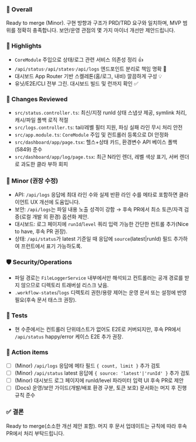 ### 🧾 Overall
Ready to merge (Minor). 구현 방향과 구조가 PRD/TRD 요구와 일치하며, MVP 범위를 정확히 충족합니다. 보안/운영 관점의 몇 가지 마이너 개선만 제안드립니다.

### 🌟 Highlights
- `CoreModule` 주입으로 상태/로그 관련 서비스 의존성 정리 👍
- `/api/status`·`/api/states`·`/api/logs` 엔드포인트 분리로 책임 명확 👏
- 대시보드 App Router 기반 스켈레톤(홈/로그, 내비) 깔끔하게 구성 💡
- 유닛/E2E/CLI 전부 그린. 대시보드 빌드 및 런까지 확인 ✅

### 🧩 Changes Reviewed
- `src/status.controller.ts`: 최신/지정 runId 상태 스냅샷 제공, symlink 처리, 캐시/파일 폴백 로직 적절
- `src/logs.controller.ts`: tail/레벨 필터 지원, 파싱 실패 라인 무시 처리 안전
- `src/app.module.ts`: `CoreModule` 주입 및 컨트롤러 등록으로 DI 안정화
- `src/dashboard/app/page.tsx`: 헬스+상태 카드, 환경변수 API 베이스 폴백(5849) 준수
- `src/dashboard/app/log/page.tsx`: 최근 N라인 렌더, 레벨 색상 표기, 서버 렌더로 과도한 클라 부하 회피

### 🧩 Minor (권장 수정)
- API: `/api/logs` 응답에 최대 라인 수와 실제 반환 라인 수를 메타로 포함하면 클라이언트 UX 개선에 도움입니다.
- 보안: `/api/logs`는 파일 내용 노출 성격이 강함 → 후속 PR에서 최소 토큰/자격 검증(로컬 개발 외 환경) 옵션화 제안.
- 대시보드: 로그 페이지에 `runId`/`level` 쿼리 입력 가능한 간단한 컨트롤 추가(Nice to have, 후속 PR 권장).
- 상태: `/api/status`가 latest 기준일 때 응답에 `source`(latest|runId) 필드 추가하여 프런트에서 표기 가능하도록.

### 🛡️ Security/Operations
- 파일 경로는 `FileLoggerService` 내부에서만 해석되고 컨트롤러는 공개 경로를 받지 않으므로 디렉토리 트래버설 리스크 낮음.
- `.workflow-states`/`logs` 디렉토리 권한/용량 제어는 운영 문서 또는 설정에 반영 필요(후속 문서 태스크 권장).

### 🧪 Tests
- 현 수준에서는 컨트롤러 단위테스트가 없어도 E2E로 커버되지만, 후속 PR에서 `/api/status` happy/error 케이스 E2E 추가 권장.

### 📝 Action items
- [ ] (Minor) `/api/logs` 응답에 메타 필드 `{ count, limit }` 추가 검토
- [ ] (Minor) `/api/status` latest 응답에 `{ source: 'latest'|'runId' }` 추가 검토
- [ ] (Minor) 대시보드 로그 페이지에 runId/level 파라미터 입력 UI 후속 PR로 제안
- [ ] (Docs) 운영/보안 가이드(개발/배포 환경 구분, 토큰 보호) 문서화는 머지 후 진행 규칙 준수

### ✅ 결론
Ready to merge(소소한 개선 제안 포함). 머지 후 문서 업데이트는 규칙에 따라 후속 PR에서 처리 부탁드립니다.





